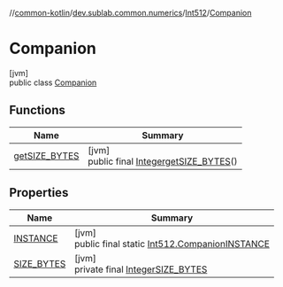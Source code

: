 //[common-kotlin](../../../../index.md)/[dev.sublab.common.numerics](../../index.md)/[Int512](../index.md)/[Companion](index.md)

# Companion

[jvm]\
public class [Companion](index.md)

## Functions

| Name | Summary |
|---|---|
| [getSIZE_BYTES](get-s-i-z-e_-b-y-t-e-s.md) | [jvm]<br>public final [Integer](https://docs.oracle.com/javase/8/docs/api/java/lang/Integer.html)[getSIZE_BYTES](get-s-i-z-e_-b-y-t-e-s.md)() |

## Properties

| Name | Summary |
|---|---|
| [INSTANCE](index.md#1613426092%2FProperties%2F-1216412040) | [jvm]<br>public final static [Int512.Companion](index.md)[INSTANCE](index.md#1613426092%2FProperties%2F-1216412040) |
| [SIZE_BYTES](index.md#-2113457740%2FProperties%2F-1216412040) | [jvm]<br>private final [Integer](https://docs.oracle.com/javase/8/docs/api/java/lang/Integer.html)[SIZE_BYTES](index.md#-2113457740%2FProperties%2F-1216412040) |
